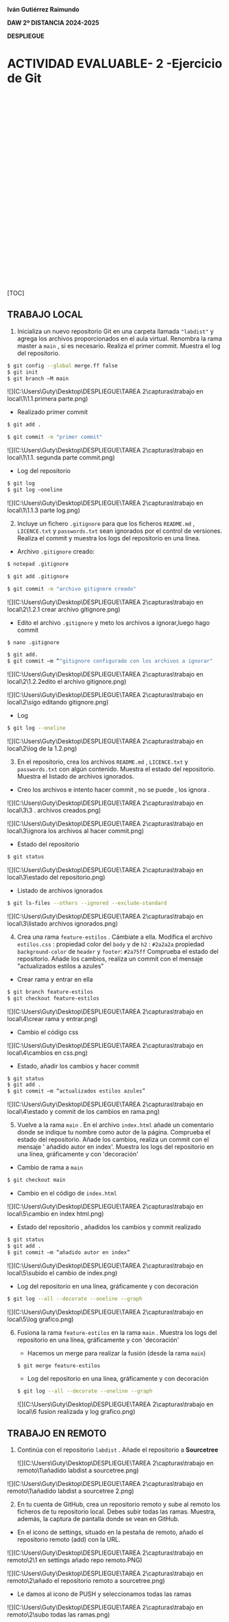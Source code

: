 

<br>
<br>
<br>
<br>
<br>
<br>
<br>
<br>
<br>
<br>

**Iván Gutiérrez Raimundo**

**DAW 2º DISTANCIA   2024-2025**

**DESPLIEGUE**







# ACTIVIDAD EVALUABLE- 2 -Ejercicio de Git


<br>
<br>
<br>
<br>
<br>
<br>
<br>
<br>
<br>
<br>
<br>
<br>
<br>
<br>
<br>

<br>

<br>

<br>

<br>

<br>

<br>

<br>

<br>

<br>

<br>

<br>

[TOC]


## **TRABAJO LOCAL**

1. Inicializa un nuevo repositorio Git en una carpeta llamada `"labdist"` y agrega los
archivos proporcionados en el aula virtual. Renombra la rama master a `main` , si es
necesario. Realiza el primer commit. Muestra el log del repositorio.

```bash
$ git config --global merge.ff false
$ git init
$ git branch –M main
```

![](C:\Users\Guty\Desktop\DESPLIEGUE\TAREA 2\capturas\trabajo en local\1\1.1.primera parte.png)

- Realizado primer commit

```bash
$ git add .

$ git commit -m "primer commit"
```

![](C:\Users\Guty\Desktop\DESPLIEGUE\TAREA 2\capturas\trabajo en local\1\1.1. segunda parte commit.png)



- Log del repositorio

```bash
$ git log
$ git log –oneline
```

![](C:\Users\Guty\Desktop\DESPLIEGUE\TAREA 2\capturas\trabajo en local\1\1.1.3 parte log.png)



2. Incluye un fichero `.gitignore` para que los ficheros `README.md` , `LICENCE.txt` y
`passwords.txt` sean ignorados por el control de versiones. Realiza el commit y muestra
los logs del repositorio en una línea.



- Archivo `.gitignore` creado:

```bash
$ notepad .gitignore

$ git add .gitignore

$ git commit -m "archivo gitignore creado"
```

![](C:\Users\Guty\Desktop\DESPLIEGUE\TAREA 2\capturas\trabajo en local\2\1.2.1 crear archivo gitignore.png)

- Edito el archivo `.gitignore` y meto los archivos a ignorar,luego hago commit

```bash
$ nano .gitignore

$ git add.
$ git commit –m “"gitignore configurado con los archivos a ignorar"
```

![](C:\Users\Guty\Desktop\DESPLIEGUE\TAREA 2\capturas\trabajo en local\2\1.2.2edito el archivo gitignore.png)

![](C:\Users\Guty\Desktop\DESPLIEGUE\TAREA 2\capturas\trabajo en local\2\sigo editando gitignore.png)

- Log

```bash
$ git log --oneline
```

![](C:\Users\Guty\Desktop\DESPLIEGUE\TAREA 2\capturas\trabajo en local\2\log de la 1.2.png)

3. En el repositorio, crea los archivos `README.md` , `LICENCE.txt` y `passwords.txt` con
   algún contenido. Muestra el estado del repositorio. Muestra el listado de archivos
   ignorados.

   

- Creo los archivos e intento hacer commit , no se puede , los ignora .

![](C:\Users\Guty\Desktop\DESPLIEGUE\TAREA 2\capturas\trabajo en local\3\3 . archivos creados.png)

![](C:\Users\Guty\Desktop\DESPLIEGUE\TAREA 2\capturas\trabajo en local\3\ignora los archivos al hacer commit.png)

- Estado del repositorio

```bash
$ git status
```

![](C:\Users\Guty\Desktop\DESPLIEGUE\TAREA 2\capturas\trabajo en local\3\estado del repositorio.png)



- Listado de archivos ignorados

```bash
$ git ls-files --others --ignored --exclude-standard
```

![](C:\Users\Guty\Desktop\DESPLIEGUE\TAREA 2\capturas\trabajo en local\3\listado archivos ignorados.png)



4. Crea una rama `feature-estilos` . Cámbiate a ella.
   Modifica el archivo `estilos.css` :
   propiedad color del `body` y de `h2` : `#2a2a2a`
   propiedad `background-color` de `header` y `footer`: `#2a75ff`
   Comprueba el estado del repositorio. Añade los cambios, realiza un commit con el
   mensaje "actualizados estilos a azules"



- Crear rama y entrar en ella

```bash
$ git branch feature-estilos
$ git checkout feature-estilos
```

![](C:\Users\Guty\Desktop\DESPLIEGUE\TAREA 2\capturas\trabajo en local\4\crear rama y entrar.png)



- Cambio el código css

![](C:\Users\Guty\Desktop\DESPLIEGUE\TAREA 2\capturas\trabajo en local\4\cambios en css.png)



- Estado, añadir los cambios y  hacer commit

```bash
$ git status 
$ git add .
$ git commit –m “actualizados estilos azules”
```

![](C:\Users\Guty\Desktop\DESPLIEGUE\TAREA 2\capturas\trabajo en local\4\estado y commit de los cambios en rama.png)



5. Vuelve a la rama `main` . En el archivo `index.html` añade un comentario donde se indique
   tu nombre como autor de la página. Comprueba el estado del repositorio. Añade los
   cambios, realiza un commit con el mensaje ' añadido autor en index'. Muestra los logs del
   repositorio en una línea, gráficamente y con 'decoración'



- Cambio de rama a `main`

```bash
$ git checkout main
```

- Cambio en el código de `index.html`

![](C:\Users\Guty\Desktop\DESPLIEGUE\TAREA 2\capturas\trabajo en local\5\cambio en index html.png)

- Estado del repositorio , añadidos los cambios y commit realizado

```bash
$ git status
$ git add .
$ git commit –m “añadido autor en index”
```

![](C:\Users\Guty\Desktop\DESPLIEGUE\TAREA 2\capturas\trabajo en local\5\subido el cambio de index.png)

- Log del repositorio en una línea, gráficamente y con decoración 

```bash
$ git log --all --decorate --oneline --graph
```

![](C:\Users\Guty\Desktop\DESPLIEGUE\TAREA 2\capturas\trabajo en local\5\log grafico.png)

6. Fusiona la rama `feature-estilos` en la rama `main` . Muestra los logs del repositorio en
   una línea, gráficamente y con 'decoración'

   - Hacemos un merge para realizar la fusión (desde la rama `main`)

   ```bash
   $ git merge feature-estilos
   ```

   - Log del repositorio en una línea, gráficamente y con decoración 

   ```bash
   $ git log --all --decorate --oneline --graph
   ```


   ![](C:\Users\Guty\Desktop\DESPLIEGUE\TAREA 2\capturas\trabajo en local\6 fusion realizada y log grafico.png)



## **TRABAJO EN REMOTO**



1. Continúa con el repositorio `labdist` . Añade el repositorio a **Sourcetree**

   

   ![](C:\Users\Guty\Desktop\DESPLIEGUE\TAREA 2\capturas\trabajo en remoto\1\añadido labdist a sourcetree.png)

![](C:\Users\Guty\Desktop\DESPLIEGUE\TAREA 2\capturas\trabajo en remoto\1\añadido labdist a sourcetree 2.png)

2. En tu cuenta de GitHub, crea un repositorio remoto y sube al remoto los ficheros de tu
  repositorio local. Debes subir todas las ramas. Muestra, además, la captura de pantalla
  donde se vean en GitHub.

  - En el icono de settings, situado en la pestaña de remoto, añado el repositorio remoto (add) con la URL.

  ![](C:\Users\Guty\Desktop\DESPLIEGUE\TAREA 2\capturas\trabajo en remoto\2\1 en settings añado repo remoto.PNG)

  ![](C:\Users\Guty\Desktop\DESPLIEGUE\TAREA 2\capturas\trabajo en remoto\2\añado el repositorio remoto a sourcetree.png)

  - Le damos al icono de PUSH y seleccionamos todas las ramas

  ![](C:\Users\Guty\Desktop\DESPLIEGUE\TAREA 2\capturas\trabajo en remoto\2\subo todas las ramas.png)

  

  - Vemos q en github aparecen el repositorio con todas las ramas

  ![](C:\Users\Guty\Desktop\DESPLIEGUE\TAREA 2\capturas\trabajo en remoto\2\ramas subidas a github.png)



3.  En el repositorio local, crea una rama `feature-index` . Añade el siguiente código dentro
   de la `<section class="about">` . Añade los cambios y crea un commit con el mensaje
   "Añadido párrafo equipo en index.html". Sube los cambios al remoto. (Recuerda que
   debes usar SourceTree en todo este apartado )

- Creo la rama feature-index pulsando en el icono BRANCH

![](C:\Users\Guty\Desktop\DESPLIEGUE\TAREA 2\capturas\trabajo en remoto\3\creo rama feature-index.png)

- Añado cambios en el código de index.html

![](C:\Users\Guty\Desktop\DESPLIEGUE\TAREA 2\capturas\trabajo en remoto\3\añadido parrafo en index.png)

- Añado cambios (add)

![](C:\Users\Guty\Desktop\DESPLIEGUE\TAREA 2\capturas\trabajo en remoto\3\add cambios.PNG)

- Hago el commit

![](C:\Users\Guty\Desktop\DESPLIEGUE\TAREA 2\capturas\trabajo en remoto\3\commit cambios.PNG)

- Subo cambios al remoto (PUSH), vemos ahora que hay tres ramas en el remoto.
  ![](C:\Users\Guty\Desktop\DESPLIEGUE\TAREA 2\capturas\trabajo en remoto\3\subo cambios al remoto.png)

![](C:\Users\Guty\Desktop\DESPLIEGUE\TAREA 2\capturas\trabajo en remoto\3\tres ramas.png)



4. En el repositorio local, fusiona la rama `feature-index` en la rama `main` .

- Situado en la rama `main` , hacemos la fusion dando al icono merge, seleccionamos rama a fusionar.(si le das un click en la rama a fusionar antes de dar a merge y queda sombreada ya saldrá seleccionada).

![](C:\Users\Guty\Desktop\DESPLIEGUE\TAREA 2\capturas\trabajo en remoto\4\realizo merge.png)

![](C:\Users\Guty\Desktop\DESPLIEGUE\TAREA 2\capturas\trabajo en remoto\4\MERGE REALIZADO.png)

5. Edita el fichero `contacto.html` . Borra unas líneas. Muestra los ficheros con cambios
   pendientes y las diferencias. Añade los cambios y haz un commit.

- Edito fichero contacto, borro unas líneas del footer

![](C:\Users\Guty\Desktop\DESPLIEGUE\TAREA 2\capturas\trabajo en remoto\5\BORRO LINEAS DE FOOTER.png)

- Ficheros con cambios pendientes y diferencias a la derecha

![](C:\Users\Guty\Desktop\DESPLIEGUE\TAREA 2\capturas\trabajo en remoto\5\CAMBIOS PENDIENTES Y DIFERENCIAS.png)

- Commit realizado 

![](C:\Users\Guty\Desktop\DESPLIEGUE\TAREA 2\capturas\trabajo en remoto\5\commit realizado.png)



6. Te das cuenta del error. Deshaz TOTALMENTE el commit anterior. Captura el estado
   actual del repositorio. (Asegúrate de que el fichero `contacto.html` ha recuperado todas
   las líneas borradas y no hay cambios pendientes en el repositorio.)

- Selecciono el commit anterior al que quiero volver, con el botón derecho seleciono `“Reset current branch  to this commit”`

![](C:\Users\Guty\Desktop\DESPLIEGUE\TAREA 2\capturas\trabajo en remoto\6\Selecciono commit anterior pa volver.png)



- Selecciono la opción reset HARD , que volverá totalmente al commit anterior sin dejar ningún rastro ni ningún cambio .

![](C:\Users\Guty\Desktop\DESPLIEGUE\TAREA 2\capturas\trabajo en remoto\6\reset hard seleccionado.png)



7. Crea una rama feature-mapa y cámbiate a ella. Incluye este código en el archivo
   `contacto.html` . Añade los cambios. Realiza un commit.

- rama creada

![](C:\Users\Guty\Desktop\DESPLIEGUE\TAREA 2\capturas\trabajo en remoto\7\rama creada.png)

- Archivo contacto modificado

![](C:\Users\Guty\Desktop\DESPLIEGUE\TAREA 2\capturas\trabajo en remoto\7\Contacto html modificado.png)

- Commit realizado

![](C:\Users\Guty\Desktop\DESPLIEGUE\TAREA 2\capturas\trabajo en remoto\7\contacto html commiteado.png)



8. Sube los cambios al remoto - los de todas las ramas. Muestra en el remoto los cambios
   del archivo `contacto.html` en la rama `feature-mapa` .



- Subo todas las ramas al remoto

![](C:\Users\Guty\Desktop\DESPLIEGUE\TAREA 2\capturas\trabajo en remoto\8\subo todas las ramas al remoto.png)

- Muestro los cambios en el repositorio remoto hechos en `contacto.html` en la rama `feature-mapa`

![](C:\Users\Guty\Desktop\DESPLIEGUE\TAREA 2\capturas\trabajo en remoto\8\muestro cambios en remoto.PNG)



9. En GitHub, en la rama main , fusiona la rama feature-mapa . Baja los cambios del remoto
   a local. Deja los dos repositorios sincronizados. Muestra una captura de pantalla donde
   se vea la página principal de tu repositorio remoto

- Fusiono las ramas con pull request 

![](C:\Users\Guty\Desktop\DESPLIEGUE\TAREA 2\capturas\trabajo en remoto\9\fusiono con pull request.png)

- Abro un pull request

![](C:\Users\Guty\Desktop\DESPLIEGUE\TAREA 2\capturas\trabajo en remoto\9\abro un pull request.png)

- Hago el merge y lo confirmo

![](C:\Users\Guty\Desktop\DESPLIEGUE\TAREA 2\capturas\trabajo en remoto\9\hago el merge.png)

![](C:\Users\Guty\Desktop\DESPLIEGUE\TAREA 2\capturas\trabajo en remoto\9\confirmo.png)

- Bajo los cambios a local

![](C:\Users\Guty\Desktop\DESPLIEGUE\TAREA 2\capturas\trabajo en remoto\9\bajo los cambios al local.png)

- Los dos repositorios sincronizados

![](C:\Users\Guty\Desktop\DESPLIEGUE\TAREA 2\capturas\trabajo en remoto\9\repositorio sincronizado 1.png)



![](C:\Users\Guty\Desktop\DESPLIEGUE\TAREA 2\capturas\trabajo en remoto\9\repositorio sincronizado 2.png)



## **CONFLICTO**

1.Crea una rama `hotfix-js` . Cámbiate a ella. Añade este código en el fichero `script.js` .
Confirma el cambio y haz un commit con el mensaje "corregido problema en script.js".
(Fíjate en los números de línea de tu editor ...)

- Rama creada

![](C:\Users\Guty\Desktop\DESPLIEGUE\TAREA 2\capturas\conflictos\1\creada rama hotfix.png)

- Código añadido en script.js

![](C:\Users\Guty\Desktop\DESPLIEGUE\TAREA 2\capturas\conflictos\1\cambio en script.png)

- Commit realizado

![](C:\Users\Guty\Desktop\DESPLIEGUE\TAREA 2\capturas\conflictos\1\commit hecho.png)

2. Vuelve a la rama `main` . En el fichero `script.js` en las mismas líneas que en la cuestión
   anterior, añade el código siguiente. Confirma el cambio y haz un commit con el mensaje
   "corregido problema en script.js rama main".

- Cambiado el código en script.js en las mismas líneas que el anterior

![](C:\Users\Guty\Desktop\DESPLIEGUE\TAREA 2\capturas\conflictos\2\cambio en codigo script.js.png)

- Commit realizado

![](C:\Users\Guty\Desktop\DESPLIEGUE\TAREA 2\capturas\conflictos\2\commit cambio.png)



3. Fusiona la rama `hotfix-js` en `main` . Debe producirse un conflicto. Resuélvelo como
   consideres oportuno. Cuando termines la resolución del conflicto sube los cambios al
   remoto

Hacemos merge

![](C:\Users\Guty\Desktop\DESPLIEGUE\TAREA 2\capturas\conflictos\3\hacemos merge.png)

Conflicto creado warning

![](C:\Users\Guty\Desktop\DESPLIEGUE\TAREA 2\capturas\conflictos\3\conflicto.png)

Resuelvo desde visual studio , elijo quitar por favor

![](C:\Users\Guty\Desktop\DESPLIEGUE\TAREA 2\capturas\conflictos\3\conflicto desde visual studio.png)

![](C:\Users\Guty\Desktop\DESPLIEGUE\TAREA 2\capturas\conflictos\3\resuelvo quitando porfavor.png)

Cambio enviado a remoto

![](C:\Users\Guty\Desktop\DESPLIEGUE\TAREA 2\capturas\conflictos\3\cambio enviado al remoto.png)



![](C:\Users\Guty\Desktop\DESPLIEGUE\TAREA 2\capturas\conflictos\3\cambio enviado al remoto2.png)



Resuelto el conflicto 

![](C:\Users\Guty\Desktop\DESPLIEGUE\TAREA 2\capturas\conflictos\3\resuelto conflicto.png)





## **VIDEOCLIP**

https://www.loom.com/share/0ac4c48bbdb94f4e948a87047b5167cb?sid=01d70436-dd53-43a3-b8c8-8816243ef540





## **Bibliografía o Webgrafía**

- Apuntes y ejercicios de clase

- Pro Git - Chacon, Scott; Straub Straub

- https://aprendeconalf.es/docencia/git/manual/

- Curso sourcetree de TheHarryCode: https://www.youtube.com/playlist?list=PLdX95r_5VhojrYffoY3OEySCW4RlEtaMG



## **Repositorio remoto (GitHub)**







